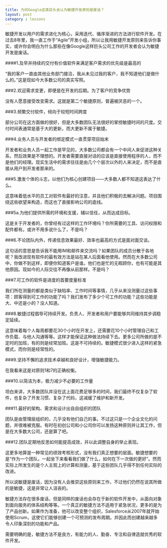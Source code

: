 ```yaml
---
title: 为何Google这类巨头会认为敏捷开发原则是废话？
layout: post
category : lessons
---
```


敏捷开发以用户的需求进化为核心，采用迭代、循序渐进的方法进行软件开发。在过去8年里，我一直工作于“Agile”开发小组，所以让我用敏捷开发原则来告诉你事实，或许你会明白为什么那些在像Google这样巨头公司工作的开发者会认为敏捷开发是废话。 

####1.及早并持续的交付有价值软件来满足客户需求的优先级是最高的 

“我的客户一直由其他业务部门接洽，我从未见过我的客户，我不知道他们是做什么的。”这是现如今大多数公司的真实写照。 

###2.欢迎需求变更，即便是在开发的后期。为了客户的竞争优势 

没有人愿意接受改变需求。这就是第二个敏捷原则，普遍被厌恶的一个。 

###3.频繁交付软件，倾向于较短时间跨度 

部分公司在这方面做的很好，但是大多数团队无法很好的掌控敏捷时间的尺度。交付时间表通常是基于大的更新，而大更新不属于敏捷。 

###4.业务人员与开发者的绑定模式一直贯穿项目始末 

开发者和业务人员一起工作是罕见的，大多数公司都会有一个中间人来促进这种关系，然后效果是不理想的。开发者需要直接对话的应该是直接使用程序的人，而不是他们的经理。现实生活中的需求往往是由几个个层次以外的人来决定，而不是直接从用户到开发者那来的。 

###5.激发个体的斗志，以他们为核心创建项目——大多数人都不知道这表达了什么。 

这意味着低水平的员工对软件有最好的注意，并且他们积极的去解决问题。项目围绕这些欲望来构造，而这也了直接影响公司的底线。 

###5a.为他们提供所需的环境和支援，辅以信任，从而达成目标。 

这是关于开发者的，你曾经有过这样的工作环境吗？你所需要的工具、访问权限和配件都有。或许不用多说什么了，不是吗？ 

###6.不论团队内外，传递信息效果最好、效率也最高的方式是面对面交谈。 

这句话的意思是告诉我不能用IM和邮件来交流吗？如果团队的成员分散于各地呢？我改进现有软件的最有效方法是站在某人后面看他使用。然而在大多数公司中，你做不到这样，即便你知道客户是谁。他们也是忙的无暇顾你，也有可能是其他原因。现如今的人际交往不再像从前那样。不是吗？ 

###7.可工作的软件是进度的首要度量标准 

我们所在测量的都是类似于缺陷率、工作时间等事情，几乎从来没测量过这些事项：顾客得到可工作的功能了吗？我们发布了多少个可工作的功能？这些功能是大、中还是小的？没人知道。 

###8.敏捷过程倡导可持续开发。负责人、开发者和用户要能够共同维持其步调稳定延续。 

这意味着每个人每周都要花30个小时在开发上，还需要花10个小时管理自己和工作负载、与他人沟通等等。这样才能保证这种做法持续下去。更多公司所做的是不定时的加班，有的则是经常加班。这是不可持续的。敏捷模式很少进入这样的紧急模式，而你则是经常性的。 

###9.坚持不懈的追求技术卓越和良好设计，增强敏捷能力。 

在我看来这是对原则1和7的正确权衡。 

###10.以简洁为本，极力减少不必要的工作量 

坦白来讲，大多数团队并没在这上面花费足够多的时间，我们最终不仅复杂了软件，也复杂了开发习惯、复杂了代码，这减缓了维护和新开发。 

###11.最好的架构、需求和设计出自自组织的团队 

团队是由管理层组织的，几乎没有他们自己的事。不过这只是一个企业文化的问题，并很难被克服。有时在初创公司和小公司你可以发扬这种原则并让其工作，但是在大多数大公司，还是算了吧。 

###12.团队定期地反思如何能提高成效，并以此调整自身的举止表现。 

这更多地算是一种常见的绩效考核形式，没有我们真正想要的层面。敏捷想要的是“作为一个团队，一起坐下来看看我们做了什么，如何在下一次做的更好”。然而实际上所发生的是个人主观上的计算和测量，基于这些团队几乎得不到任何实际的改进。 

所以说敏捷是废话，因为没有人会推崇这些原则来工作，不过他们仍然在说其所做的是敏捷，这是非常让人沮丧的。 

敏捷方法存在很多废话，但是同样的废话也会存在于新的软件开发中，从面向对象到面向服务的体系结构等等。一个真正的敏捷方法不适用于紧急状况，更多的是为了产品创新。如果作为准备，他可以改变整个组织，Salesforce从2007年就开始使用Scrum，这使它们能够创建一个可预测的发布周期。并因此而创建越来越多令人印象深刻的功能和产品。 

需要明确的是，敏捷方法不是良方，有能力的人、勤奋、专注和自律造就优秀的软件开发。
